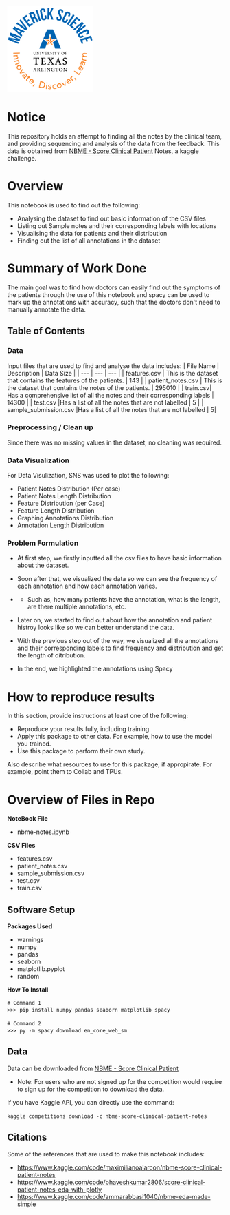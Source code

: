 ![Logo](https://raw.githubusercontent.com/AngelaDonguia/Data-4380/main/UTA-DataScience-Logo.png)

# Notice
This repository holds an attempt to finding all the notes by the clinical team, and providing sequencing and analysis of the data from the feedback. This data is obtained from [NBME - Score Clinical Patient](https://www.kaggle.com/competitions/nbme-score-clinical-patient-notes) Notes, a kaggle challenge.

# Overview

This notebook is used to find out the following:

- Analysing the dataset to find out basic information of the CSV files
- Listing out Sample notes and their corresponding labels with locations
- Visualising the data for patients and their distribution
- Finding out the list of all annotations in the dataset

# Summary of Work Done

The main goal was to find how doctors can easily find out the symptoms of the patients through the use of this notebook and spacy can be used to mark up the annotations with accuracy, such that the doctors don't need to manually annotate the data.

## Table of Contents

### Data

Input files that are used to find and analyse the data includes:
| File Name | Description | Data Size |
| --- | --- | --- |
| features.csv | This is the dataset that contains the features of the patients. | 143 |
| patient_notes.csv | This is the dataset that contains the notes of the patients. | 295010 |
| train.csv| Has a comprehensive list of all the notes and their corresponding labels | 14300 |
| test.csv |Has a list of all the notes that are not labelled | 5 |
| sample_submission.csv |Has a list of all the notes that are not labelled | 5|

### Preprocessing / Clean up

Since there was no missing values in the dataset, no cleaning was required.

### Data Visualization

For Data Visulization, SNS was used to plot the following:

- Patient Notes Distribution (Per case)
- Patient Notes Length Distribution
- Feature Distribution (per Case)
- Feature Length Distribution
- Graphing Annotations Distribution
- Annotation Length Distribution

### Problem Formulation

- At first step, we firstly inputted all the csv files to have basic information about the dataset.

- Soon after that, we visualized the data so we can see the frequency of each annotation and how each annotation varies.

- - Such as, how many patients have the annotation, what is the length, are there multiple annotations, etc.

- Later on, we started to find out about how the annotation and patient histroy looks like so we can better understand the data.

- With the previous step out of the way, we visualized all the annotations and their corresponding labels to find frequency and distribution and get the length of ditribution.

- In the end, we highlighted the annotations using Spacy

# How to reproduce results

In this section, provide instructions at least one of the following:

- Reproduce your results fully, including training.
- Apply this package to other data. For example, how to use the model you trained.
- Use this package to perform their own study.

Also describe what resources to use for this package, if appropirate. For example, point them to Collab and TPUs.

# Overview of Files in Repo

**NoteBook File**

- nbme-notes.ipynb

**CSV Files**

- features.csv
- patient_notes.csv
- sample_submission.csv
- test.csv
- train.csv

## Software Setup

**Packages Used**

- warnings
- numpy
- pandas
- seaborn
- matplotlib.pyplot
- random

**How To Install**

```
# Command 1
>>> pip install numpy pandas seaborn matplotlib spacy

# Command 2
>>> py -m spacy download en_core_web_sm
```

## Data

Data can be downloaded from [NBME - Score Clinical Patient](https://www.kaggle.com/competitions/nbme-score-clinical-patient-notes/data)

- Note: For users who are not signed up for the competition would require to sign up for the competition to download the data.

If you have Kaggle API, you can directly use the command:

`kaggle competitions download -c nbme-score-clinical-patient-notes`

## Citations

Some of the references that are used to make this notebook includes:

- https://www.kaggle.com/code/maximilianoalarcon/nbme-score-clinical-patient-notes
- https://www.kaggle.com/code/bhaveshkumar2806/score-clinical-patient-notes-eda-with-plotly
- https://www.kaggle.com/code/ammarabbasi1040/nbme-eda-made-simple
